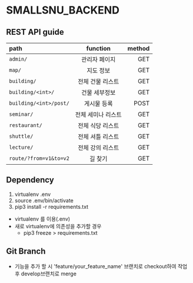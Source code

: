 # SMALLSNU_BACKEND
## REST API guide
| path | function | method |
|:---|:---:|---:|
| `admin/` | 관리자 페이지 | GET |
| `map/` | 지도 정보 | GET |
| `building/` | 전체 건물 리스트 | GET |
| `building/<int>/` | 건물 세부정보 | GET |
| `building/<int>/post/` | 게시물 등록 | POST |
| `seminar/` | 전체 세미나 리스트 | GET |
| `restaurant/` | 전체 식당 리스트 | GET |
| `shuttle/` | 전체 셔틀 리스트 | GET |
| `lecture/` | 전체 강의 리스트 | GET |
| `route/?from=v1&to=v2` | 길 찾기 | GET |


## Dependency
1. virtualenv .env
1. source .env/bin/activate
1. pip3 install -r requirements.txt
- virtualenv 를 이용(.env)
- 새로 virtualenv에 의존성을 추가할 경우 
    - pip3 freeze > requirements.txt

## Git Branch
- 기능을 추가 할 시 'feature/your_feature_name' 브랜치로 checkout하여 작업 후 develop브랜치로 merge
